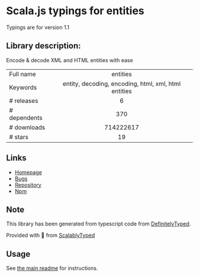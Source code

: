 
# Scala.js typings for entities

Typings are for version 1.1

## Library description:
Encode & decode XML and HTML entities with ease

|                    |                 |
| ------------------ | :-------------: |
| Full name          | entities |
| Keywords           | entity, decoding, encoding, html, xml, html entities |
| # releases         | 6 |
| # dependents       | 370 |
| # downloads        | 714222617 |
| # stars            | 19 |

## Links
- [Homepage](https://github.com/fb55/entities#readme)
- [Bugs](https://github.com/fb55/entities/issues)
- [Repository](https://github.com/fb55/entities)
- [Npm](https://www.npmjs.com/package/entities)
    


## Note
This library has been generated from typescript code from [DefinitelyTyped](https://definitelytyped.org).

Provided with :purple_heart: from [ScalablyTyped](https://github.com/oyvindberg/ScalablyTyped)

## Usage
See [the main readme](../../readme.md) for instructions.


